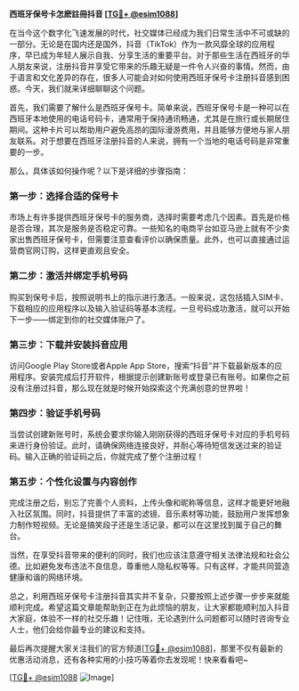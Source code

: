 **西班牙保号卡怎麽註冊抖音 [[TG💪+ @esim1088](https://t.me/s/esim1088)]**

在当今这个数字化飞速发展的时代，社交媒体已经成为我们日常生活中不可或缺的一部分。无论是在国内还是国外，抖音（TikTok）作为一款风靡全球的应用程序，早已成为年轻人展示自我、分享生活的重要平台。对于那些生活在西班牙的华人朋友来说，注册抖音并享受它带来的乐趣无疑是一件令人兴奋的事情。然而，由于语言和文化差异的存在，很多人可能会对如何使用西班牙保号卡注册抖音感到困惑。今天，我们就来详细聊聊这个问题。

首先，我们需要了解什么是西班牙保号卡。简单来说，西班牙保号卡是一种可以在西班牙本地使用的电话号码卡，通常用于保持通讯畅通，尤其是在旅行或长期居住期间。这种卡片可以帮助用户避免高昂的国际漫游费用，并且能够方便地与家人朋友联系。对于想要在西班牙注册抖音的人来说，拥有一个当地的电话号码是非常重要的一步。

那么，具体该如何操作呢？以下是详细的步骤指南：

### 第一步：选择合适的保号卡

市场上有许多提供西班牙保号卡的服务商，选择时需要考虑几个因素。首先是价格是否合理，其次是服务是否稳定可靠。一些知名的电商平台如亚马逊上就有不少卖家出售西班牙保号卡，但需要注意查看评价以确保质量。此外，也可以直接通过运营商官网订购，这样更直观且安全。

### 第二步：激活并绑定手机号码

购买到保号卡后，按照说明书上的指示进行激活。一般来说，这包括插入SIM卡、下载相应的应用程序以及输入验证码等基本流程。一旦号码成功激活，就可以开始下一步——绑定到你的社交媒体账户了。

### 第三步：下载并安装抖音应用

访问Google Play Store或者Apple App Store，搜索“抖音”并下载最新版本的应用程序。安装完成后打开软件，根据提示创建新账号或登录已有账号。如果你之前没有注册过抖音，那么现在就是时候开始探索这个充满创意的世界啦！

### 第四步：验证手机号码

当尝试创建新账号时，系统会要求你输入刚刚获得的西班牙保号卡对应的手机号码来进行身份验证。此时，请确保网络连接良好，并耐心等待短信发送过来的验证码。输入正确的验证码之后，你就完成了整个注册过程！

### 第五步：个性化设置与内容创作

完成注册之后，别忘了完善个人资料，上传头像和昵称等信息，这样才能更好地融入社区氛围。同时，抖音提供了丰富的滤镜、音乐素材等功能，鼓励用户发挥想象力制作短视频。无论是搞笑段子还是生活记录，都可以在这里找到属于自己的舞台。

当然，在享受抖音带来的便利的同时，我们也应该注意遵守相关法律法规和社会公德。比如避免发布违法不良信息，尊重他人隐私权等等。只有这样，才能共同营造健康和谐的网络环境。

总之，利用西班牙保号卡注册抖音其实并不复杂，只要按照上述步骤一步步来就能顺利完成。希望这篇文章能帮助到正在为此烦恼的朋友，让大家都能顺利加入抖音大家庭，体验不一样的社交乐趣！记住哦，无论遇到什么问题都可以随时咨询专业人士，他们会给你最专业的建议和支持。

最后再次提醒大家关注我们的官方频道[[TG💪+ @esim1088](https://t.me/s/esim1088)]，那里不仅有最新的优惠活动消息，还有各种实用的小技巧等着你去发现呢！快来看看吧~

[[TG💪+ @esim1088](https://t.me/s/esim1088) ![Image](https://i.postimg.cc/4NQfJmqS/Snipaste-2025-05-13-00-14-12.png)]